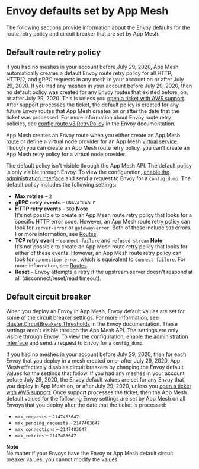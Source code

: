 # Envoy defaults set by App Mesh<a name="envoy-defaults"></a>

The following sections provide information about the Envoy defaults for the route retry policy and circuit breaker that are set by App Mesh\.

## Default route retry policy<a name="default-retry-policy"></a>

If you had no meshes in your account before July 29, 2020, App Mesh automatically creates a default Envoy route retry policy for all HTTP, HTTP/2, and gRPC requests in any mesh in your account on or after July 29, 2020\. If you had any meshes in your account before July 29, 2020, then no default policy was created for any Envoy routes that existed before, on, or after July 29, 2020\. This is unless you [open a ticket with AWS support](https://console.aws.amazon.com/support/home#/case/create)\. After support processes the ticket, the default policy is created for any future Envoy routes that App Mesh creates on or after the date that the ticket was processed\. For more information about Envoy route retry policies, see [config\.route\.v3\.RetryPolicy](https://www.envoyproxy.io/docs/envoy/latest/api-v3/config/route/v3/route_components.proto#envoy-v3-api-msg-config-route-v3-retrypolicy) in the Envoy documentation\.

App Mesh creates an Envoy route when you either create an App Mesh [route](routes.md) or define a virtual node provider for an App Mesh [virtual service](virtual_services.md)\. Though you can create an App Mesh route retry policy, you can't create an App Mesh retry policy for a virtual node provider\.

The default policy isn't visible through the App Mesh API\. The default policy is only visible through Envoy\. To view the configuration, [enable the administration interface](troubleshooting-best-practices.md#ts-bp-enable-proxy-admin-interface) and send a request to Envoy for a `config_dump`\. The default policy includes the following settings:
+ **Max retries** – `2`
+ **gRPC retry events** – `UNAVAILABLE`
+ **HTTP retry events** – `503`
**Note**  
It's not possible to create an App Mesh route retry policy that looks for a specific HTTP error code\. However, an App Mesh route retry policy can look for `server-error` or `gateway-error`\. Both of these include `503` errors\. For more information, see [Routes](routes.md)\.
+ **TCP retry event** – `connect-failure` and `refused-stream`
**Note**  
It's not possible to create an App Mesh route retry policy that looks for either of these events\. However, an App Mesh route retry policy can look for `connection-error`, which is equivalent to `connect-failure`\. For more information, see [Routes](routes.md)\.
+ **Reset** – Envoy attempts a retry if the upstream server doesn't respond at all \(disconnect/reset/read timeout\)\.

## Default circuit breaker<a name="default-circuit-breaker"></a>

When you deploy an Envoy in App Mesh, Envoy default values are set for some of the circuit breaker settings\. For more information, see [cluster\.CircuitBreakers\.Thresholds](https://www.envoyproxy.io/docs/envoy/latest/api-v3/config/cluster/v3/circuit_breaker.proto.html#envoy-v3-api-msg-config-cluster-v3-circuitbreakers-thresholds) in the Envoy documentation\. These settings aren't visible through the App Mesh API\. The settings are only visible through Envoy\. To view the configuration, [enable the administration interface](troubleshooting-best-practices.md#ts-bp-enable-proxy-admin-interface) and send a request to Envoy for a `config_dump`\.

If you had no meshes in your account before July 29, 2020, then for each Envoy that you deploy in a mesh created on or after July 29, 2020, App Mesh effectively disables circuit breakers by changing the Envoy default values for the settings that follow\. If you had any meshes in your account before July 29, 2020, the Envoy default values are set for any Envoy that you deploy in App Mesh on, or after July 29, 2020, unless you [open a ticket with AWS support](https://console.aws.amazon.com/support/home#/case/create)\. Once support processes the ticket, then the App Mesh default values for the following Envoy settings are set by App Mesh on all Envoys that you deploy after the date that the ticket is processed:
+ `max_requests` – `2147483647`
+ `max_pending_requests` – `2147483647`
+ `max_connections` – `2147483647`
+ `max_retries` – `2147483647`

**Note**  
No matter if your Envoys have the Envoy or App Mesh default circuit breaker values, you cannot modify the values\.